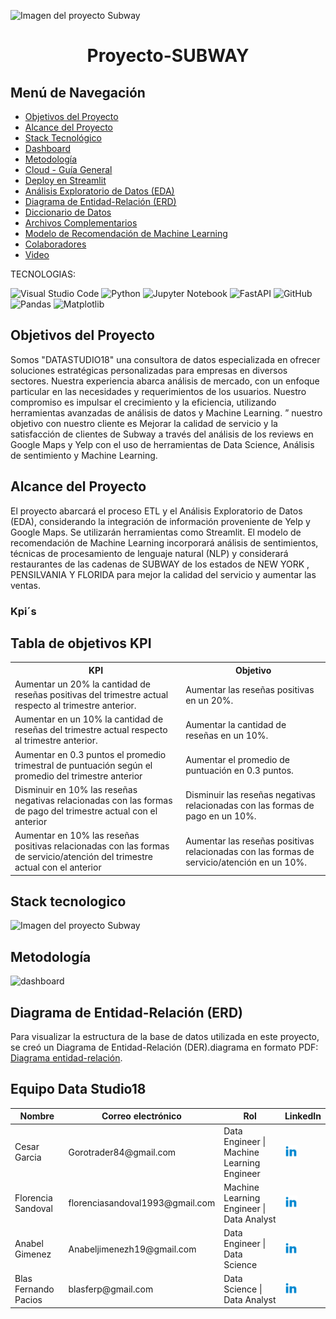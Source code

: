 ![Imagen del proyecto Subway](https://github.com/cesagarcia1984/proyecto_Subway/blob/main/imagensub.jpeg)


<h1 align="center"> Proyecto-SUBWAY </h1>

## Menú de Navegación

- [Objetivos del Proyecto](#objetivos-del-proyecto)
- [Alcance del Proyecto](#alcance-del-proyecto)
- [Stack Tecnológico](#Stack-tecnologico)
- [Dashboard](#dashboard)
- [Metodología](#metodología)
- [Cloud - Guía General](#cloud---guía-general)
- [Deploy en Streamlit](#deploy-en-streamlit)
- [Análisis Exploratorio de Datos (EDA)](#análisis-exploratorio-de-datos-eda)
- [Diagrama de Entidad-Relación (ERD)](#diagrama-de-entidad-relación-erd)
- [Diccionario de Datos](#diccionario-de-datos)
- [Archivos Complementarios](#archivos-complementarios)
- [Modelo de Recomendación de Machine Learning](#modelo-de-recomendación-de-machine-learning)
- [Colaboradores](#Equipo-Data-Studio18)
- [Video](#video)



TECNOLOGIAS:

![Visual Studio Code](https://img.shields.io/badge/Visual%20Studio%20Code-0078d7.svg?style=for-the-badge&logo=visual-studio-code&logoColor=white)
![Python](https://img.shields.io/badge/python-3670A0?style=for-the-badge&logo=python&logoColor=ffdd54)
![Jupyter Notebook](https://img.shields.io/badge/jupyter-%23FA0F00.svg?style=for-the-badge&logo=jupyter&logoColor=white)
![FastAPI](https://img.shields.io/badge/FastAPI-005571?style=for-the-badge&logo=fastapi)
![GitHub](https://img.shields.io/badge/github-%23121011.svg?style=for-the-badge&logo=github&logoColor=white)
![Pandas](https://img.shields.io/badge/pandas-%23150458.svg?style=for-the-badge&logo=pandas&logoColor=white)
![Matplotlib](https://img.shields.io/badge/Matplotlib-%23ffffff.svg?style=for-the-badge&logo=Matplotlib&logoColor=black)







## Objetivos del Proyecto



Somos "DATASTUDIO18" una consultora de datos especializada en ofrecer soluciones estratégicas personalizadas para empresas en diversos sectores. Nuestra experiencia abarca análisis de mercado, con un enfoque particular en las necesidades y requerimientos de los usuarios. Nuestro compromiso es impulsar el crecimiento y la eficiencia, utilizando herramientas avanzadas de análisis de datos y Machine Learning. ”
nuestro objetivo con nuestro cliente
es Mejorar la calidad de servicio y la satisfacción de clientes de Subway a través del análisis de los reviews en Google Maps y Yelp con el uso de herramientas de Data Science, Análisis de sentimiento y Machine Learning.




## Alcance del Proyecto
El proyecto abarcará el proceso ETL y el Análisis Exploratorio de Datos (EDA), considerando la integración de información proveniente de Yelp y Google Maps. Se utilizarán herramientas como Streamlit. El modelo de recomendación de Machine Learning incorporará análisis de sentimientos, técnicas de procesamiento de lenguaje natural (NLP) y considerará restaurantes de las cadenas  de SUBWAY de los  estados de NEW YORK , PENSILVANIA Y FLORIDA para mejor la calidad  del servicio y aumentar las ventas.

### Kpi´s



<!DOCTYPE html>
<html lang="es">
<head>
    <meta charset="UTF-8">
    <meta name="viewport" content="width=device-width, initial-scale=1.0">
 
</head>
<body>
    <h2>Tabla de objetivos KPI</h2>
    <table>
        <tr>
            <th>KPI</th>
            <th>Objetivo</th>
        </tr>
        <tr>
            <td>Aumentar un 20% la cantidad de reseñas positivas del trimestre actual respecto al trimestre anterior.</td>
            <td>Aumentar las reseñas positivas en un 20%.</td>
        </tr>
        <tr>
            <td>Aumentar en un 10% la cantidad de reseñas del trimestre actual respecto al trimestre anterior.</td>
            <td>Aumentar la cantidad de reseñas en un 10%.</td>
        </tr>
        <tr>
            <td>Aumentar en 0.3 puntos el promedio trimestral de puntuación según el promedio del trimestre anterior</td>
            <td>Aumentar el promedio de puntuación en 0.3 puntos.</td>
        </tr>
        <tr>
            <td>Disminuir en 10% las reseñas negativas relacionadas con las formas de pago del trimestre actual con el anterior</td>
            <td>Disminuir las reseñas negativas relacionadas con las formas de pago en un 10%.</td>
        </tr>
        <tr>
            <td>Aumentar en 10% las reseñas positivas relacionadas con las formas de servicio/atención del trimestre actual con el anterior</td>
            <td>Aumentar las reseñas positivas relacionadas con las formas de servicio/atención en un 10%.</td>
        </tr>
    </table>
</body>
</html>


## Stack tecnologico

![Imagen del proyecto Subway]( )



## Metodología
![dashboard]()



## Diagrama de Entidad-Relación (ERD)

Para visualizar la estructura de la base de datos utilizada en este proyecto, se creó un Diagrama de Entidad-Relación (DER).diagrama en formato PDF: [Diagrama entidad-relación](https://github.com/cesagarcia1984/proyecto_Subway/blob/main/Imagen/entidad%20relacion.png).



## Equipo Data Studio18


<table>
  <thead>
    <tr>
      <th>Nombre</th>
      <th>Correo electrónico</th>
      <th>Rol</th>
      <th>LinkedIn</th>
    </tr>
  </thead>
  <tbody>
    <tr>
      <td>Cesar Garcia</td>
      <td>Gorotrader84@gmail.com</td>
      <td>Data Engineer | Machine Learning Engineer</td>
      <td><a href="https://www.linkedin.com/in/cesar-augusto-garc%C3%ADa-galeano-2190bb200//"><img src="Imagen/linkedin.png" alt="LinkedIn logo" width="20" height="20"></a></td>
    </tr>
    <tr>
      <td>Florencia Sandoval</td>
      <td>florenciasandoval1993@gmail.com</td>
      <td>Machine Learning Engineer | Data Analyst</td>
      <td><a href="https://www.linkedin.com/in/ana-florencia-sandoval-876615286/ **(tu nombre de usuario)**"><img src="Imagen/linkedin.png" alt="LinkedIn logo" width="20" height="20"></a></td>
    </tr>
    <tr>
      <td>Anabel Gimenez</td>
      <td>Anabeljimenezh19@gmail.com</td>
      <td>Data Engineer | Data Science</td>
      <td><a href="https://www.linkedin.com/in/anabelgimenez/"><img src="Imagen/linkedin.png" alt="LinkedIn logo" width="20" height="20"></a></td>
    </tr>
    <tr>
      <td>Blas Fernando Pacios</td>
      <td>blasferp@gmail.com</td>
      <td>Data Science | Data Analyst</td>
      <td><a href="https://www.linkedin.com/in/blas-fernando-pacios-14a46a280//"><img src="Imagen/linkedin.png" alt="LinkedIn logo" width="20" height="20"></a></td>
    </tr>
  </tbody>
</table>

